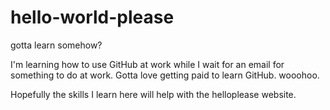 hello-world-please
==================

gotta learn somehow?

I'm learning how to use GitHub at work while I wait for an email for something to do at work. Gotta love getting paid to learn GitHub. wooohoo.

Hopefully the skills I learn here will help with the helloplease website.
